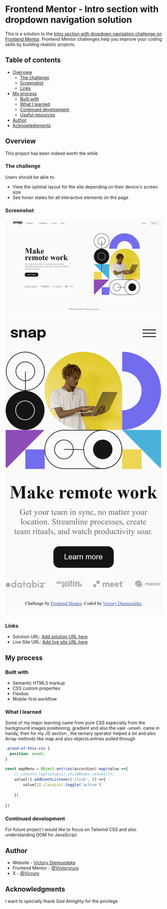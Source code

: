 # Frontend Mentor - Intro section with dropdown navigation solution

This is a solution to the [Intro section with dropdown navigation challenge on Frontend Mentor](https://www.frontendmentor.io/challenges/intro-section-with-dropdown-navigation-ryaPetHE5). Frontend Mentor challenges help you improve your coding skills by building realistic projects. 

## Table of contents

- [Overview](#overview)
  - [The challenge](#the-challenge)
  - [Screenshot](#screenshot)
  - [Links](#links)
- [My process](#my-process)
  - [Built with](#built-with)
  - [What I learned](#what-i-learned)
  - [Continued development](#continued-development)
  - [Useful resources](#useful-resources)
- [Author](#author)
- [Acknowledgments](#acknowledgments)

## Overview
This project has been indeed worth the while

### The challenge

Users should be able to:

- View the optimal layout for the site depending on their device's screen size
- See hover states for all interactive elements on the page

### Screenshot

![](./design/desktopview.png)
![](./design/mobileview.png)



### Links

- Solution URL: [Add solution URL here]()
- Live Site URL: [Add live site URL here]()

## My process

### Built with

- Semantic HTML5 markup
- CSS custom properties
- Flexbox
- Mobile-first workflow



### What I learned

Some of my major learning came from pure CSS  especially from the background images positioning, gradient and also the vale -unset- came in handy, then for my JS section , the ternary operator helped a lot and also Array methods like map and also objects.entries pulled through 

```css
.proud-of-this-css {
  position: unset;
}
```
```js
const mapMenu = Object.entries(accordion).map(value =>{
    // console.log(value[1].childNodes.values()); 
    value[1].addEventListener('click', () =>{
        value[1].classList.toggle('active')    
        
    })
     
})
```


### Continued development
For future project I would like to focus on Tailwind CSS and also understanding DOM for JavaScript 



## Author

- Website - [Victory Diemuodeke](https://diemuodeke-victory.netlify.app/)
- Frontend Mentor - [@Victoryruro](https://www.frontendmentor.io/profile/Victoryruro)
- X - [@Vicruro](https://x.com/Vicruro)


## Acknowledgments
I want to specially thank God Almighty for the privilege 


